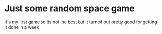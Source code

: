 # Just some random space game

It's my first game so its not the best but it turned out pretty good for getting it done in a week
